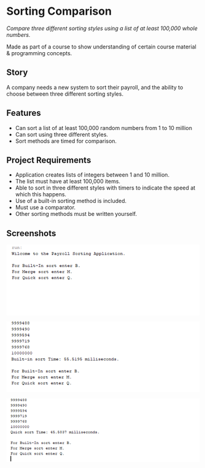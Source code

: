 # Sorting Comparison
 _Compare three different sorting styles using a list of at least 100,000 whole numbers._

Made as part of a course to show understanding of certain course material & programming concepts.

## Story

A company needs a new system to sort their payroll, and the ability to choose between three different sorting styles.

## Features

* Can sort a list of at least 100,000 random numbers from 1 to 10 million
* Can sort using three different styles.
* Sort methods are timed for comparison.

## Project Requirements

* Application creates lists of integers between 1 and 10 million.
* The list must have at least 100,000 items.
* Able to sort in three different styles with timers to indicate the speed at which this happens. 
* Use of a built-in sorting method is included.
* Must use a comparator. 
* Other sorting methods must be written yourself.
 
## Screenshots

![Payroll sorter](Images/ProgramStart.png?raw=true "Display when the program starts")

![Payroll sorter](Images/AfterSorting-01.png?raw=true "After using the Built-in sorting method")

![Payroll sorter](Images/AfterSorting-02.png?raw=true "After using the Quicksort sorting method")